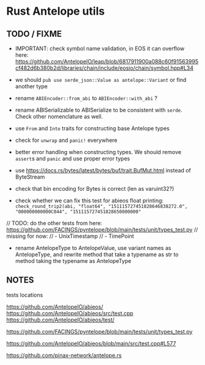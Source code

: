 # Rust Antelope utils


## TODO / FIXME

- IMPORTANT: check symbol name validation, in EOS it can overflow here:
  https://github.com/AntelopeIO/leap/blob/6817911900a088c60f91563995cf482d6b380b2d/libraries/chain/include/eosio/chain/symbol.hpp#L34


- we should `pub use serde_json::Value as antelope::Variant` or find another type

- rename `ABIEncoder::from_abi` to `ABIEncoder::with_abi` ?

- rename ABISerializable to ABISerialize to be consistent with `serde`. Check other nomenclature as well.

- use `From` and `Into` traits for constructing base Antelope types

- check for `unwrap` and `panic!` everywhere

- better error handling when constructing types. We should remove `assert`s and `panic` and use proper error types

- use https://docs.rs/bytes/latest/bytes/buf/trait.BufMut.html instead of ByteStream

- check that bin encoding for Bytes is correct (len as varuint32?)

- check whether we can fix this test for abieos float printing:
  `check_round_trip2(abi, "float64", "151115727451828646838272.0", "000000000000C044", "151115727451828650000000"`

// TODO: do the other tests from here: https://github.com/FACINGS/pyntelope/blob/main/tests/unit/types_test.py
// missing for now:
//  - UnixTimestamp
//  - TimePoint

- rename AntelopeType to AntelopeValue, use variant names as AntelopeType, and rewrite method that take a typename as str to method taking the typename as AntelopeType

## NOTES

tests locations

https://github.com/AntelopeIO/abieos/
https://github.com/AntelopeIO/abieos/src/test.cpp
https://github.com/AntelopeIO/abieos/test/

https://github.com/FACINGS/pyntelope/blob/main/tests/unit/types_test.py

https://github.com/AntelopeIO/abieos/blob/main/src/test.cpp#L577

https://github.com/pinax-network/antelope.rs
